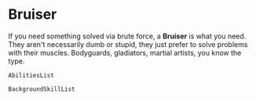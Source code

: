 # Bruiser

If you need something solved via brute force, a **Bruiser** is what you need. They aren't necessarily dumb or stupid, they just prefer to solve problems with their muscles. Bodyguards, gladiators, martial artists, you know the type.

`AbilitiesList`

`BackgroundSkillList`
